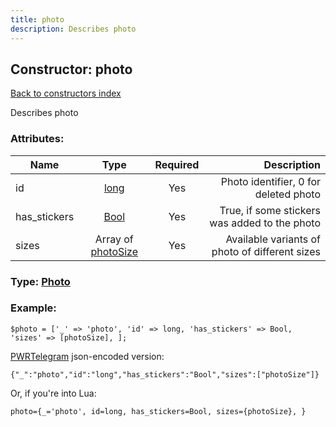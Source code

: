 ```yaml
---
title: photo
description: Describes photo
---
```

## Constructor: photo  
[Back to constructors index](index.md)



Describes photo

### Attributes:

| Name     |    Type       | Required | Description |
|----------|:-------------:|:--------:|------------:|
|id|[long](../types/long.md) | Yes|Photo identifier, 0 for deleted photo|
|has\_stickers|[Bool](../types/Bool.md) | Yes|True, if some stickers was added to the photo|
|sizes|Array of [photoSize](../constructors/photoSize.md) | Yes|Available variants of photo of different sizes|



### Type: [Photo](../types/Photo.md)


### Example:

```
$photo = ['_' => 'photo', 'id' => long, 'has_stickers' => Bool, 'sizes' => [photoSize], ];
```  

[PWRTelegram](https://pwrtelegram.xyz) json-encoded version:

```
{"_":"photo","id":"long","has_stickers":"Bool","sizes":["photoSize"]}
```


Or, if you're into Lua:  


```
photo={_='photo', id=long, has_stickers=Bool, sizes={photoSize}, }

```


